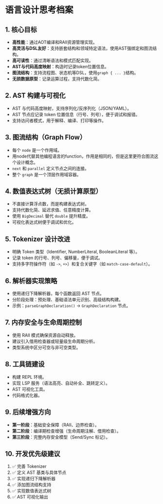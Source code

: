 # 语言设计思考档案

## 1. 核心目标
- **高性能**：通过AOT编译和RAII资源管理实现。
- **高灵活与DSL友好**：支持嵌套结构和领域特定语法，使用AST强绑定和图流结构。
- **高可读性**：通过清晰语法和模式匹配实现。
- **AST与代码高度映射**：构造时记录token位置信息。
- **图流结构**：支持流程图、状态机等DSL，使用`graph { ... }`结构。
- **无损数据原型**：记录运算过程，支持代数化简。

## 2. AST 构建与可视化
- AST 与代码高度映射，支持序列化/反序列化（JSON/YAML）。
- AST 节点应记录 token 位置信息（行号、列号），便于调试和报错。
- 支持访问者模式，用于解释、编译、打印等操作。

## 3. 图流结构（Graph Flow）
- 每个 `node` 是一个作用域。
- 用node代替其他编程语言的function，作用是相同的，但是这里更符合图流这个设计概念。
- `next` 和 `parallel` 定义节点之间的连接。
- 整个 `graph` 是一个顶层作用域容器。

## 4. 数值表达式树（无损计算原型）
- 不直接计算浮点数，而是构建表达式树。
- 支持代数化简、延迟求值、任意精度计算。
- 使用 `BigDecimal` 替代 `double` 提升精度。
- 可视化表达式树便于调试和优化。

## 5. Tokenizer 设计改进
- 明确 Token 类型（Identifier, NumberLiteral, BooleanLiteral 等）。
- 记录 token 的行号、列号、偏移量，便于调试。
- 支持多字符操作符（如 `->`, `+>`）和复合关键字（如 `match-case-default`）。

## 6. 解析器实现策略
- 使用递归下降解析器，每个函数返回 AST 节点。
- 分阶段处理：预处理、基础语法单元识别、高级结构构建。
- 示例：`parseGraphDeclaration()` → `GraphDeclaration` 节点。

## 7. 内存安全与生命周期控制
- 使用 RAII 模式确保资源自动释放。
- 建议引入借用检查器或轻量级生命周期分析。
- 类型系统中区分可空与非可空类型。

## 8. 工具链建设
- 构建 REPL 环境。
- 实现 LSP 服务（语法高亮、自动补全、跳转定义）。
- AST 可视化工具。
- 代码格式化器。

## 9. 后续增强方向
- **第一阶段**：基础安全保障（RAII、边界检查）。
- **第二阶段**：编译期检查增强（生命周期注解、借用检查）。
- **第三阶段**：完整内存安全模型（Send/Sync 标记）。

## 10. 开发优先级建议
1. ✅ 完善 Tokenizer
2. ✅ 定义 AST 基类与具体节点
3. ✅ 实现递归下降解析器
4. ✅ 添加图流结构支持
5. ✅ 实现数值表达式树
6. ✅ AST 可视化输出
